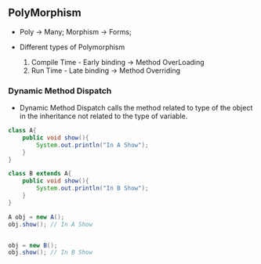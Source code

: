 


## PolyMorphism

- Poly -> Many; Morphism -> Forms;


- Different types of Polymorphism
    1. Compile Time - Early binding -> Method OverLoading
    2. Run Time - Late binding -> Method Overriding



### Dynamic Method Dispatch

- Dynamic Method Dispatch calls the method related to type of the object in the inheritance not related to the type of variable.


```java
class A{
    public void show(){
        System.out.println("In A Show");
    }
}

class B extends A{
    public void show(){
        System.out.println("In B Show");
    }
}

A obj = new A();
obj.show(); // In A Show


obj = new B();
obj.show(); // In B Show

```

